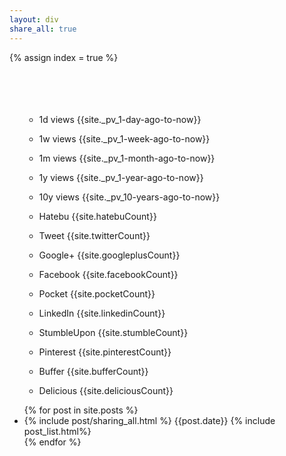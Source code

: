 ```yaml
---
layout: div
share_all: true
---
```

{% assign index = true %}
<br>
<br>
<br>
<br>
<br>
<div>
<ul style="list-style-type: none">
<li>
  <div class="share-button">
    <ul>
      <li><p title="Sort by 1 day views by Analytics"
      id="views1d_shuffle" class="btn views1d_custom" >1d views {{site._pv_1-day-ago-to-now}}</p></li>
      <li><p title="Sort by 1 week views by Analytics"
      id="views1w_shuffle" class="btn views1w_custom" >1w views {{site._pv_1-week-ago-to-now}}</p></li>
      <li><p href="" title="Sort by 1 month views by Analytics"
      id="views1m_shuffle" class="btn views1m_custom" >1m views {{site._pv_1-month-ago-to-now}}</p></li>
      <li><p href="" title="Sort by 1 year views by Analytics"
      id="views1y_shuffle" class="btn views1y_custom" >1y views {{site._pv_1-year-ago-to-now}}</p></li>
      <li><p href="" title="Sort by 10 years views by Analytics"
      id="views10y_shuffle" class="btn views10y_custom" >10y views {{site._pv_10-years-ago-to-now}}</p></li>
      <li><p href="" title="Sort by Hatebu"
      id="hatebu_shuffle" class="btn hatebu_custom" >Hatebu {{site.hatebuCount}}</p></li>
      <li><p href="" title="Sort by Tweet"
      id="twitter_shuffle" class="btn twitter_custom" >Tweet {{site.twitterCount}}</p></li>
      <li><p href="" title="Sort by Google Plus One"
      id="googleplus_shuffle" class="btn googleplus_custom" >Google+ {{site.googleplusCount}}</p></li>
      <li><p href="" title="Sort by Facebook"
      id="facebook_shuffle" class="btn facebook_custom" >Facebook {{site.facebookCount}}</p></li>
      <li><p href="" title="Sort by Pocket"
      id="pocket_shuffle" class="btn pocket_custom" >Pocket {{site.pocketCount}}</p></li>
      <li><p href="" title="Sort by LinkedIn"
      id="linkedin_shuffle" class="btn linkedin_custom" >LinkedIn {{site.linkedinCount}}</p></li>
      <li><p href="" title="Sort by StumbleUpon"
      id="stumble_shuffle" class="btn stumble_custom" >StumbleUpon {{site.stumbleCount}}</p></li>
      <li><p href="" title="Sort by Pinterest"
      id="pinterest_shuffle" class="btn pinterest_custom" >Pinterest {{site.pinterestCount}}</p></li>
      <li><p href="" title="Sort by Buffer"
      id="buffer_shuffle" class="btn buffer_custom" >Buffer {{site.bufferCount}}</p></li>
      <li><p href="" title="Sort by Delicious"
      id="delicious_shuffle" class="btn delicious_custom" >Delicious {{site.deliciousCount}}</p></li>
    </ul>
  </div>
</ul>
</li>
</div>
<ul class="posts">
  {% for post in site.posts %}
  <li class="post index_click_box">
    {% include post/sharing_all.html %}
    <span class="post-date">{{post.date}}</span>
    {% include post_list.html%}
  </li>
  {% endfor %}
</ul>
<script>
  window.onload = function(){
    ["views1d","views1w","views1m","views1y","views10y",
        "hatebu","twitter","googleplus","facebook","pocket","linkedin","stumble",
        "pinterest","buffer", "delicious"].forEach(function(c){
      document.getElementById(c+"_shuffle").onclick = function(){
        var elements = [].slice.call(document.getElementsByClassName("post"));
        elements.sort(
          function(a,b){
            return parseInt(b.getElementsByClassName(c+"Count")[0].textContent)-parseInt(a.getElementsByClassName(c+"Count")[0].textContent);
          }
        );
        for (var i=0;i<elements.length;i++) {
          document.getElementById("posts").appendChild(elements[i]);
        }
      };
    });
  };
</script>
